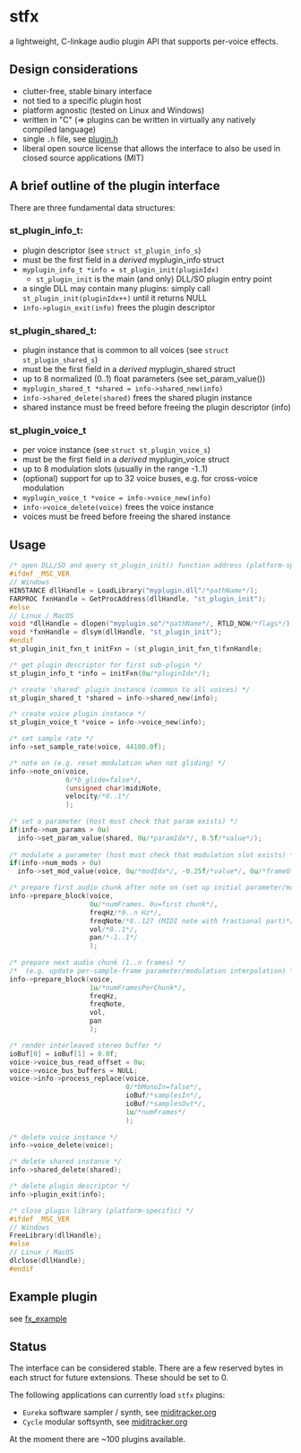 # stfx

a lightweight, C-linkage audio plugin API that supports per-voice effects.



## Design considerations

- clutter-free, stable binary interface
- not tied to a specific plugin host
- platform agnostic (tested on Linux and Windows)
- written in "C" (=> plugins can be written in virtually any natively compiled language)
- single `.h` file, see [plugin.h](https://github.com/bsp2/stfx/blob/master/plugin.h)
- liberal open source license that allows the interface to also be used in closed source applications (MIT)


## A brief outline of the plugin interface

There are three fundamental data structures:

### st_plugin_info_t:

- plugin descriptor (see `struct st_plugin_info_s`)
- must be the first field in a _derived_ myplugin_info struct
- `myplugin_info_t *info = st_plugin_init(pluginIdx)`
    - `st_plugin_init` is the main (and only) DLL/SO plugin entry point
- a single DLL may contain many plugins: simply call `st_plugin_init(pluginIdx++)` until it returns NULL
- `info->plugin_exit(info)` frees the plugin descriptor

### st_plugin_shared_t:

- plugin instance that is common to all voices (see `struct st_plugin_shared_s`)
- must be the first field in a _derived_ myplugin_shared struct
- up to 8 normalized (0..1) float parameters (see set_param_value())
- `myplugin_shared_t *shared = info->shared_new(info)`
- `info->shared_delete(shared)` frees the shared plugin instance
- shared instance must be freed before freeing the plugin descriptor (info)

### st_plugin_voice_t

- per voice instance (see `struct st_plugin_voice_s`)
- must be the first field in a _derived_ myplugin_voice struct
- up to 8 modulation slots (usually in the range -1..1)
- (optional) support for up to 32 voice buses, e.g. for cross-voice modulation
- `myplugin_voice_t *voice = info->voice_new(info)`
- `info->voice_delete(voice)` frees the voice instance
- voices must be freed before freeing the shared instance


## Usage

``` c
/* open DLL/SO and query st_plugin_init() function address (platform-specific) */
#ifdef _MSC_VER
// Windows
HINSTANCE dllHandle = LoadLibrary("myplugin.dll"/*pathName*/);
FARPROC fxnHandle = GetProcAddress(dllHandle, "st_plugin_init");
#else
// Linux / MacOS
void *dllHandle = dlopen("myplugin.so"/*pathName*/, RTLD_NOW/*flags*/)
void *fxnHandle = dlsym(dllHandle, "st_plugin_init");
#endif
st_plugin_init_fxn_t initFxn = (st_plugin_init_fxn_t)fxnHandle;

/* get plugin descriptor for first sub-plugin */
st_plugin_info_t *info = initFxn(0u/*pluginIdx*/);

/* create 'shared' plugin instance (common to all voices) */
st_plugin_shared_t *shared = info->shared_new(info);

/* create voice plugin instance */
st_plugin_voice_t *voice = info->voice_new(info);

/* set sample rate */
info->set_sample_rate(voice, 44100.0f);

/* note on (e.g. reset modulation when not gliding) */
info->note_on(voice,
              0/*b_glide=false*/,
              (unsigned char)midiNote,
              velocity/*0..1*/
              );
              
/* set a parameter (host must check that param exists) */
if(info->num_params > 0u)
  info->set_param_value(shared, 0u/*paramIdx*/, 0.5f/*value*/);
  
/* modulate a parameter (host must check that modulation slot exists) */
if(info->num_mods > 0u)
  info->set_mod_value(voice, 0u/*modIdx*/, -0.25f/*value*/, 0u/*frameOff*/);

/* prepare first audio chunk after note on (set up initial parameter/modulation interpolation) */
info->prepare_block(voice,
                    0u/*numFrames. 0u=first chunk*/,
                    freqHz/*0..n Hz*/,
                    freqNote/*0..127 (MIDI note with fractional part)*/,
                    vol/*0..1*/,
                    pan/*-1..1*/
                    );
                                       
/* prepare next audio chunk (1..n frames) */
/*  (e.g. update per-sample-frame parameter/modulation interpolation) */
info->prepare_block(voice,
                    1u/*numFramesPerChunk*/,
                    freqHz,
                    freqNote,
                    vol,
                    pan
                    );

/* render interleaved stereo buffer */
ioBuf[0] = ioBuf[1] = 0.0f;
voice->voice_bus_read_offset = 0u;
voice->voice_bus_buffers = NULL;
voice->info->process_replace(voice,
                             0/*bMonoIn=false*/,
                             ioBuf/*samplesIn*/,
                             ioBuf/*samplesOut*/,
                             1u/*numFrames*/
                             );
                             
/* delete voice instance */
info->voice_delete(voice);

/* delete shared instance */
info->shared_delete(shared);

/* delete plugin descriptor */
info->plugin_exit(info);

/* close plugin library (platform-specific) */
#ifdef _MSC_VER
// Windows
FreeLibrary(dllHandle);
#else
// Linux / MacOS
dlclose(dllHandle);
#endif

```



## Example plugin
see [fx_example](https://github.com/bsp2/stfx/blob/master/plugins/fx/fx_example/fx_example.c)


## Status

The interface can be considered stable.
There are a few reserved bytes in each struct for future extensions. These should be set to 0.

The following applications can currently load `stfx` plugins:

- `Eureka` software sampler / synth, see [miditracker.org](http://miditracker.org)
- `Cycle` modular softsynth, see [miditracker.org](http://miditracker.org)

At the moment there are ~100 plugins available.
